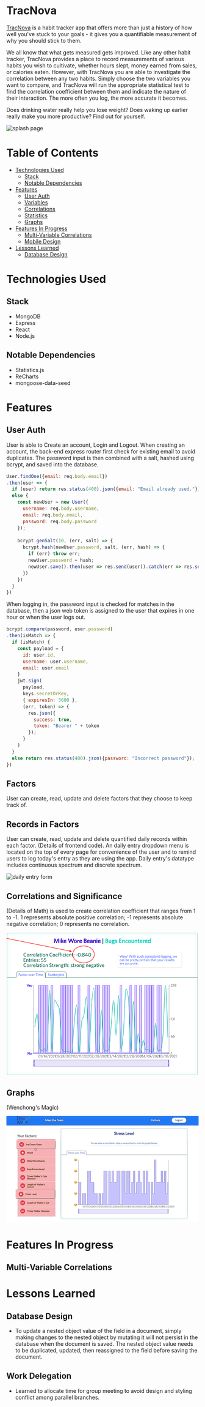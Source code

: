 # TracNova
[TracNova](https://trac-nova.herokuapp.com/#/) is a habit tracker app that offers more than just a history of how well you've stuck to your goals - it gives you a quantifiable measurement of why you should stick to them.

We all know that what gets measured gets improved. Like any other habit tracker, TracNova provides a place to record measurements of various habits you wish to cultivate, whether hours slept, money earned from sales, or calories eaten. However, with TracNova you are able to investigate the correlation between any two habits. Simply choose the two variables you want to compare, and TracNova will run the appropriate statistical test to find the correlation coefficient between them and indicate the nature of their interaction. The more often you log, the more accurate it becomes.

Does drinking water really help you lose weight? Does waking up earlier really make you more productive? Find out for yourself.

![splash page](https://github.com/Eruanne2/TracNova/blob/main/assets/readme_img/splash.gif)

# Table of Contents
* [Technologies Used](#technologies-used)
  * [Stack](#stack)
  * [Notable Dependencies](#notable-dependencies)
* [Features](#features)
  * [User Auth](#user-auth)
  * [Variables](#variables)
  * [Correlations](#correlations)
  * [Statistics](#statistics)
  * [Graphs](#graphs)
* [Features In Progress](#features-in-progress)
  * [Multi-Variable Correlations](#multi-variable-correlations)
  * [Mobile Design](#mobile-design)
* [Lessons Learned](#lessons-learned)
  * [Database Design](#database-design)

# Technologies Used
## Stack
* MongoDB
* Express
* React
* Node.js
## Notable Dependencies
* Statistics.js
* ReCharts
* mongoose-data-seed

# Features
## User Auth
User is able to Create an account, Login and Logout. When creating an account, the back-end express router first check for existing email to avoid duplicates. The password input is then combined with a salt, hashed using bcrypt, and saved into the database. 
```javascript
User.findOne({email: req.body.email})
.then(user => {
  if (user) return res.status(400).json({email: "Email already used."})
  else {
    const newUser = new User({
      username: req.body.username,
      email: req.body.email,
      password: req.body.password
    });

    bcrypt.genSalt(10, (err, salt) => {
      bcrypt.hash(newUser.password, salt, (err, hash) => {
        if (err) throw err;
        newUser.password = hash;
        newUser.save().then(user => res.send(user)).catch(err => res.send(err));
      })
    })
  }
})
```
When logging in, the password input is checked for matches in the database, then a json web token is assigned to the user that expires in one hour or when the user logs out.
```javascript
bcrypt.compare(password, user.password)
.then(isMatch => {
  if (isMatch) {
    const payload = {
      id: user.id,
      username: user.username,
      email: user.email
    }
    jwt.sign(
      payload,
      keys.secretOrKey,
      { expiresIn: 3600 },
      (err, token) => {
        res.json({
          success: true,
          token: "Bearer " + token
        });
      }
    )
  }
  else return res.status(400).json({password: "Incorrect password"});
})
```
## Factors
User can create, read, update and delete factors that they choose to keep track of.

## Records in Factors
User can create, read, update and delete quantified daily records within each factor. (Details of frontend code). An daily entry dropdown menu is located on the top of every page for convenience of the user and to remind users to log today's entry as they are using the app. Daily entry's datatype includes continuous spectrum and discrete spectrum.

![daily entry form](https://github.com/Eruanne2/TracNova/blob/main/assets/readme_img/entry_form2.gif)

## Correlations and Significance
(Details of Math) is used to create correlation coefficient that ranges from 1 to -1. 1 represents absolute positive correlation; -1 represents absolute negative correlation; 0 represents no correlation.

![correlation coefficient](https://github.com/Eruanne2/TracNova/blob/main/assets/readme_img/correlation_coef2.png)

## Graphs
(Wenchong's Magic)

![drag to chart](https://github.com/Eruanne2/TracNova/blob/main/assets/readme_img/drag2chart.gif)

# Features In Progress
## Multi-Variable Correlations

# Lessons Learned
## Database Design
* To update a nested object value of the field in a document, simply making changes to the nested object by mutating it will not persist in the database when the document is saved. The nested object value needs to be duplicated, updated, then reassigned to the field before saving the document.
## Work Delegation
* Learned to allocate time for group meeting to avoid design and styling conflict among parallel branches.
